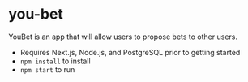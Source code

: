 # you-bet

YouBet is an app that will allow users to propose bets to other users.

- Requires Next.js, Node.js, and PostgreSQL prior to getting started
- `npm install` to install
- `npm start` to run

